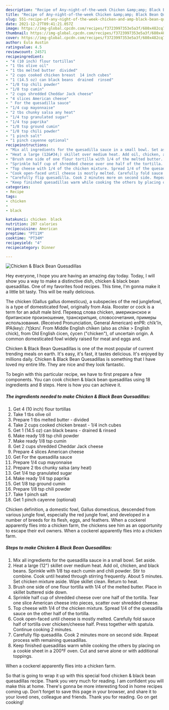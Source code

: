 ```yaml
---
description: "Recipe of Any-night-of-the-week Chicken &amp;amp; Black Bean Quesadillas"
title: "Recipe of Any-night-of-the-week Chicken &amp;amp; Black Bean Quesadillas"
slug: 551-recipe-of-any-night-of-the-week-chicken-and-amp-black-bean-quesadillas
date: 2021-12-27T09:41:21.057Z
image: https://img-global.cpcdn.com/recipes/f3723997353e5a3f/680x482cq70/chicken-black-bean-quesadillas-recipe-main-photo.jpg
thumbnail: https://img-global.cpcdn.com/recipes/f3723997353e5a3f/680x482cq70/chicken-black-bean-quesadillas-recipe-main-photo.jpg
cover: https://img-global.cpcdn.com/recipes/f3723997353e5a3f/680x482cq70/chicken-black-bean-quesadillas-recipe-main-photo.jpg
author: Eula Austin
ratingvalue: 4.5
reviewcount: 24571
recipeingredient:
- "4 (10 inch) flour tortillas"
- "1 tbs olive oil"
- "1 tbs melted butter  divided"
- "2 cups cooked chicken breast  14 inch cubes"
- "1 (14.5 oz) can black beans  drained  rinsed"
- "1/8 tsp chili powder"
- "1/8 tsp cumin"
- "2 cups shredded Cheddar Jack cheese"
- "4 slices American cheese"
- " For the quesadilla sauce"
- "1/4 cup mayonnaise"
- "2 tbs chunky salsa any heat"
- "1/4 tsp granulated sugar"
- "1/4 tsp paprika"
- "1/8 tsp ground cumin"
- "1/8 tsp chili powder"
- "1 pinch salt"
- "1 pinch cayenne optional"
recipeinstructions:
- "Mix all ingredients for the quesadilla sauce in a small bowl. Set aside."
- "Heat a large (12&#34;) skillet over medium heat. Add oil, chicken, and black beans. Sprinkle with 1/8 tsp each cumin and chili powder. Stir to combine. Cook until heated through stirring frequently. About 5 minutes. Set chicken mixture aside. Wipe skillet clean. Return to heat."
- "Brush one side of one flour tortilla with 1/4 of the melted butter. Place in skillet buttered side down."
- "Sprinkle half cup of shredded cheese over one half of the tortilla. Tear one slice American cheese into pieces, scatter over shredded cheese."
- "Top cheese with 1/4 of the chicken mixture. Spread 1/4 of the quesadilla sauce on the other half of the tortilla."
- "Cook open-faced until cheese is mostly melted. Carefully fold sauce half of tortilla over chicken/cheese half. Press together with spatula. Continue cooking 2 minutes."
- "Carefully flip quesadilla. Cook 2 minutes more on second side. Repeat process with remaining quesadillas."
- "Keep finished quesadillas warm while cooking the others by placing on a cookie sheet in a 200°F oven. Cut and serve alone or with additional toppings."
categories:
- Recipe
tags:
- chicken
- 
- black

katakunci: chicken  black 
nutrition: 207 calories
recipecuisine: American
preptime: "PT11M"
cooktime: "PT34M"
recipeyield: "4"
recipecategory: Dinner

---
```



![Chicken &amp; Black Bean Quesadillas](https://img-global.cpcdn.com/recipes/f3723997353e5a3f/680x482cq70/chicken-black-bean-quesadillas-recipe-main-photo.jpg)

Hey everyone, I hope you are having an amazing day today. Today, I will show you a way to make a distinctive dish, chicken &amp; black bean quesadillas. One of my favorites food recipes. This time, I'm gonna make it a little bit tasty. This will be really delicious.

The chicken (Gallus gallus domesticus), a subspecies of the red junglefowl, is a type of domesticated fowl, originally from Asia. Rooster or cock is a term for an adult male bird. Перевод слова chicken, американское и британское произношение, транскрипция, словосочетания, примеры использования. (Received Pronunciation, General American) enPR: chĭk&#39;ĭn, IPA(key): /ˈtʃɪkɪn/. From Middle English chiken (also as chike &gt; English chick), from Old English ċicen, ċycen (&#34;chicken&#34;), of uncertain origin. A common domesticated fowl widely raised for meat and eggs and.

Chicken &amp; Black Bean Quesadillas is one of the most popular of current trending meals on earth. It's easy, it's fast, it tastes delicious. It's enjoyed by millions daily. Chicken &amp; Black Bean Quesadillas is something that I have loved my entire life. They are nice and they look fantastic.


To begin with this particular recipe, we have to first prepare a few components. You can cook chicken &amp; black bean quesadillas using 18 ingredients and 8 steps. Here is how you can achieve it.

<!--inarticleads1-->

##### The ingredients needed to make Chicken &amp; Black Bean Quesadillas:

1. Get 4 (10 inch) flour tortillas
1. Take 1 tbs olive oil
1. Prepare 1 tbs melted butter - divided
1. Take 2 cups cooked chicken breast - 1/4 inch cubes
1. Get 1 (14.5 oz) can black beans - drained &amp; rinsed
1. Make ready 1/8 tsp chili powder
1. Make ready 1/8 tsp cumin
1. Get 2 cups shredded Cheddar Jack cheese
1. Prepare 4 slices American cheese
1. Get  For the quesadilla sauce
1. Prepare 1/4 cup mayonnaise
1. Prepare 2 tbs chunky salsa (any heat)
1. Get 1/4 tsp granulated sugar
1. Make ready 1/4 tsp paprika
1. Get 1/8 tsp ground cumin
1. Prepare 1/8 tsp chili powder
1. Take 1 pinch salt
1. Get 1 pinch cayenne (optional)


Chicken definition, a domestic fowl, Gallus domesticus, descended from various jungle fowl, especially the red jungle fowl, and developed in a number of breeds for its flesh, eggs, and feathers. When a cockerel apparently flies into a chicken farm, the chickens see him as an opportunity to escape their evil owners. When a cockerel apparently flies into a chicken farm. 

<!--inarticleads2-->

##### Steps to make Chicken &amp; Black Bean Quesadillas:

1. Mix all ingredients for the quesadilla sauce in a small bowl. Set aside.
1. Heat a large (12&#34;) skillet over medium heat. Add oil, chicken, and black beans. Sprinkle with 1/8 tsp each cumin and chili powder. Stir to combine. Cook until heated through stirring frequently. About 5 minutes. Set chicken mixture aside. Wipe skillet clean. Return to heat.
1. Brush one side of one flour tortilla with 1/4 of the melted butter. Place in skillet buttered side down.
1. Sprinkle half cup of shredded cheese over one half of the tortilla. Tear one slice American cheese into pieces, scatter over shredded cheese.
1. Top cheese with 1/4 of the chicken mixture. Spread 1/4 of the quesadilla sauce on the other half of the tortilla.
1. Cook open-faced until cheese is mostly melted. Carefully fold sauce half of tortilla over chicken/cheese half. Press together with spatula. Continue cooking 2 minutes.
1. Carefully flip quesadilla. Cook 2 minutes more on second side. Repeat process with remaining quesadillas.
1. Keep finished quesadillas warm while cooking the others by placing on a cookie sheet in a 200°F oven. Cut and serve alone or with additional toppings.


When a cockerel apparently flies into a chicken farm. 

So that is going to wrap it up with this special food chicken &amp; black bean quesadillas recipe. Thank you very much for reading. I am confident you will make this at home. There's gonna be more interesting food in home recipes coming up. Don't forget to save this page in your browser, and share it to your loved ones, colleague and friends. Thank you for reading. Go on get cooking!
